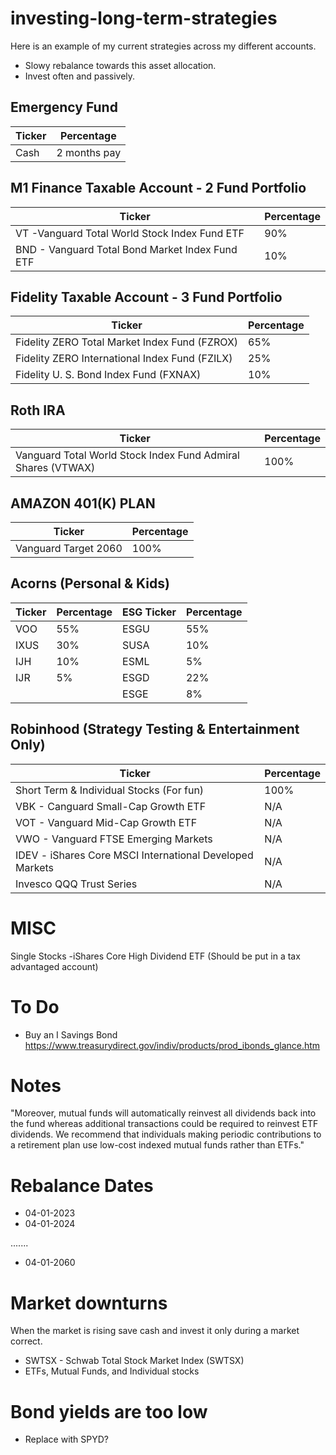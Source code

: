 # investing-long-term-strategies
Here is an example of my current strategies across my different accounts. 
- Slowy rebalance towards this asset allocation. 
- Invest often and passively. 
## Emergency Fund

| Ticker      | Percentage  |
| ----------- | ----------- |
| Cash| 2 months pay         |
## M1 Finance Taxable Account - 2 Fund Portfolio

| Ticker      | Percentage  |
| ----------- | ----------- |
| VT -Vanguard Total World Stock Index Fund ETF | 90%         |
| BND - Vanguard Total Bond Market Index Fund ETF       |10%          |

## Fidelity Taxable Account - 3 Fund Portfolio 
| Ticker      | Percentage  |
| ----------- | ----------- |
| Fidelity ZERO Total Market Index Fund (FZROX) | 65% |
| Fidelity ZERO International Index Fund (FZILX) | 25% |
| Fidelity U. S. Bond Index Fund (FXNAX) | 10%         |

## Roth IRA  
| Ticker      | Percentage  |
| ----------- | ----------- |
|Vanguard Total World Stock Index Fund Admiral Shares (VTWAX)| 100%|

## AMAZON 401(K) PLAN 
| Ticker      | Percentage  |
| ----------- | ----------- |
| Vanguard Target 2060       | 100%        |
## Acorns (Personal & Kids)
| Ticker      | Percentage  | ESG  Ticker| Percentage | 
| ----------- | ----------- |----------- | ----------- |
| VOO      | 55%        |ESGU | 55% | 
| IXUS    | 30%        |SUSA | 10%| 
| IJH     | 10%        |ESML| 5% | 
| IJR     | 5%        |ESGD |22% | 
|   |         |ESGE | 8% | 
## Robinhood (Strategy Testing & Entertainment Only) 
| Ticker      | Percentage  |
| ----------- | ----------- |
| Short Term & Individual Stocks (For fun)  | 100%        |
| VBK - Canguard Small-Cap Growth ETF  | N/A     |
| VOT - Vanguard Mid-Cap Growth ETF  | N/A     |
| VWO - Vanguard FTSE Emerging Markets | N/A   |
| IDEV - iShares Core MSCI International Developed Markets  | N/A   |
|Invesco QQQ Trust Series | N/A |
# MISC 
Single Stocks 
-iShares Core High Dividend ETF (Should be put in a tax advantaged account) 
# To Do 
 - Buy an I Savings Bond https://www.treasurydirect.gov/indiv/products/prod_ibonds_glance.htm 
# Notes 
"Moreover, mutual funds will automatically
reinvest all dividends back into the fund whereas additional
transactions could be required to reinvest ETF dividends. We
recommend that individuals making periodic contributions to a
retirement plan use low-cost indexed mutual funds rather than
ETFs."
# Rebalance Dates 
- 04-01-2023
- 04-01-2024


.......
- 04-01-2060

# Market downturns
When the market is rising save cash and invest it only during a market correct. 
- SWTSX - Schwab Total Stock Market Index (SWTSX) 
- ETFs, Mutual Funds, and Individual stocks 
# Bond yields are too low 
- Replace with SPYD? 
